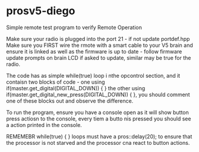 # prosv5-diego
Simple remote test program to verify Remote Operation

Make sure your radio is plugged into the port 21 - if not update portdef.hpp
Make sure you FIRST wire the rmote with a smart cable to your V5 brain and ensure it is linked as well as the firmware is up to date - follow firmware update prompts on brain LCD if asked to update, similar may be true for the radio.

The code has as simple while(true) loop i nthe opcontrol section, and it contaisn two blocks of code - one using if(master.get_digital(DIGITAL_DOWN)) { } the other using if(master.get_digital_new_press(DIGITAL_DOWN)) { }, you should comment one of these blocks out and observe the difference.

To run the program, ensure you have a console open as it will show button press actiosn to the console, every tiem a butto nis pressed you should see a action printed in the console.

REMEMEBR while(true) { } loops must have a pros::delay(20); to ensure that the processor is not starved and the processor cna react to button actions.
